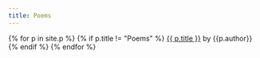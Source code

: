 ```yaml
---
title: Poems
---
```


{% for p in site.p %}
  {% if p.title != "Poems" %}
    <a href="{{ p.url }}">{{ p.title }}</a> by {{p.author}}<br>
  {% endif %}
{% endfor %}
